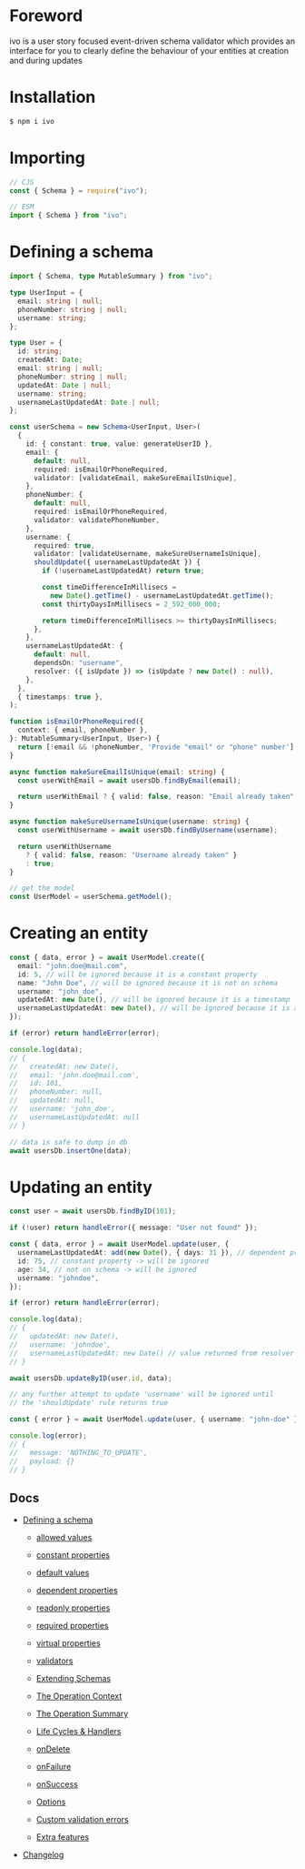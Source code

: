 # Foreword

ivo is a user story focused event-driven schema validator which provides an interface for you to clearly define the behaviour of your entities at creation and during updates

# Installation

```bash
$ npm i ivo
```

# Importing

```js
// CJS
const { Schema } = require("ivo");

// ESM
import { Schema } from "ivo";
```

# Defining a schema

```ts
import { Schema, type MutableSummary } from "ivo";

type UserInput = {
  email: string | null;
  phoneNumber: string | null;
  username: string;
};

type User = {
  id: string;
  createdAt: Date;
  email: string | null;
  phoneNumber: string | null;
  updatedAt: Date | null;
  username: string;
  usernameLastUpdatedAt: Date | null;
};

const userSchema = new Schema<UserInput, User>(
  {
    id: { constant: true, value: generateUserID },
    email: {
      default: null,
      required: isEmailOrPhoneRequired,
      validator: [validateEmail, makeSureEmailIsUnique],
    },
    phoneNumber: {
      default: null,
      required: isEmailOrPhoneRequired,
      validator: validatePhoneNumber,
    },
    username: {
      required: true,
      validator: [validateUsername, makeSureUsernameIsUnique],
      shouldUpdate({ usernameLastUpdatedAt }) {
        if (!usernameLastUpdatedAt) return true;

        const timeDifferenceInMillisecs =
          new Date().getTime() - usernameLastUpdatedAt.getTime();
        const thirtyDaysInMillisecs = 2_592_000_000;

        return timeDifferenceInMillisecs >= thirtyDaysInMillisecs;
      },
    },
    usernameLastUpdatedAt: {
      default: null,
      dependsOn: "username",
      resolver: ({ isUpdate }) => (isUpdate ? new Date() : null),
    },
  },
  { timestamps: true },
);

function isEmailOrPhoneRequired({
  context: { email, phoneNumber },
}: MutableSummary<UserInput, User>) {
  return [!email && !phoneNumber, 'Provide "email" or "phone" number'] as const;
}

async function makeSureEmailIsUnique(email: string) {
  const userWithEmail = await usersDb.findByEmail(email);

  return userWithEmail ? { valid: false, reason: "Email already taken" } : true;
}

async function makeSureUsernameIsUnique(username: string) {
  const userWithUsername = await usersDb.findByUsername(username);

  return userWithUsername
    ? { valid: false, reason: "Username already taken" }
    : true;
}

// get the model
const UserModel = userSchema.getModel();
```

# Creating an entity

```ts
const { data, error } = await UserModel.create({
  email: "john.doe@mail.com",
  id: 5, // will be ignored because it is a constant property
  name: "John Doe", // will be ignored because it is not on schema
  username: "john_doe",
  updatedAt: new Date(), // will be ignored because it is a timestamp
  usernameLastUpdatedAt: new Date(), // will be ignored because it is a dependent property
});

if (error) return handleError(error);

console.log(data);
// {
//   createdAt: new Date(),
//   email: 'john.doe@mail.com',
//   id: 101,
//   phoneNumber: null,
//   updatedAt: null,
//   username: 'john_doe',
//   usernameLastUpdatedAt: null
// }

// data is safe to dump in db
await usersDb.insertOne(data);
```

# Updating an entity

```ts
const user = await usersDb.findByID(101);

if (!user) return handleError({ message: "User not found" });

const { data, error } = await UserModel.update(user, {
  usernameLastUpdatedAt: add(new Date(), { days: 31 }), // dependent property -> will be ignored
  id: 75, // constant property -> will be ignored
  age: 34, // not on schema -> will be ignored
  username: "johndoe",
});

if (error) return handleError(error);

console.log(data);
// {
//   updatedAt: new Date(),
//   username: 'johndoe',
//   usernameLastUpdatedAt: new Date() // value returned from resolver -> current date
// }

await usersDb.updateByID(user.id, data);
```

```ts
// any further attempt to update 'username' will be ignored until
// the 'shouldUpdate' rule returns true

const { error } = await UserModel.update(user, { username: "john-doe" });

console.log(error);
// {
//   message: 'NOTHING_TO_UPDATE',
//   payload: {}
// }
```

## Docs

- [Defining a schema](./docs/v1.7.0/index.md#defining-a-schema)

  - [allowed values](./docs/v1.7.0/definitions/allowed-values.md#allowed-values)
  - [constant properties](./docs/v1.7.0/definitions/constants.md#constant-properties)
  - [default values](./docs/v1.7.0/definitions/defaults.md#default-values)
  - [dependent properties](./docs/v1.7.0/definitions/dependents.md#dependent-properties)
  - [readonly properties](./docs/v1.7.0/definitions/readonly.md#readonly-properties)
  - [required properties](./docs/v1.7.0/definitions/required.md#required-properties)
  - [virtual properties](./docs/v1.7.0/definitions/virtuals.md#virtual-properties)
  - [validators](./docs/v1.7.0/validators.md#validators)
  - [Extending Schemas](./docs/v1.7.0/definitions/extend-schemas.md#extending-schemas)
  - [The Operation Context](./docs/v1.7.0/life-cycles.md#the-operation-contextt)
  - [The Operation Summary](./docs/v1.7.0/life-cycles.md#the-operation-summary)
  - [Life Cycles & Handlers](./docs/v1.7.0/life-cycles.md#life-cycle-listeners)

  - [onDelete](./docs/v1.7.0/life-cycles.md#ondelete)
  - [onFailure](./docs/v1.7.0/life-cycles.md#onfailure)
  - [onSuccess](./docs/v1.7.0/life-cycles.md#onsuccess)

  - [Options](./docs/v1.7.0/index.md#options)
  - [Custom validation errors](./docs/v1.7.0/index.md#errortool)
  - [Extra features](./docs/v1.7.0/life-cycles.md#context-options)

- [Changelog](./docs/CHANGELOG.md#changelog)
